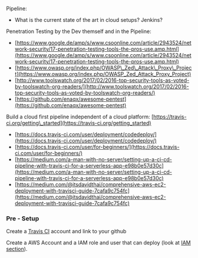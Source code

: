 Pipeline:

* What is the current state of the art in cloud setups? Jenkins?

Penetration Testing by the Dev themself and in the Pipeline:

* [https://www.google.de/amp/s/www.csoonline.com/article/2943524/network-security/17-penetration-testing-tools-the-pros-use.amp.html](https://www.google.de/amp/s/www.csoonline.com/article/2943524/network-security/17-penetration-testing-tools-the-pros-use.amp.html)
* [https://www.owasp.org/index.php/OWASP\_Zed\_Attack\_Proxy\_Project](https://www.owasp.org/index.php/OWASP_Zed_Attack_Proxy_Project)
* [http://www.toolswatch.org/2017/02/2016-top-security-tools-as-voted-by-toolswatch-org-readers/](http://www.toolswatch.org/2017/02/2016-top-security-tools-as-voted-by-toolswatch-org-readers/)
* [https://github.com/enaqx/awesome-pentest](https://github.com/enaqx/awesome-pentest) 

Build a cloud first pipeline independent of a cloud platform: [https://travis-ci.org/getting\_started](https://travis-ci.org/getting_started)

* [https://docs.travis-ci.com/user/deployment/codedeploy/](https://docs.travis-ci.com/user/deployment/codedeploy/)
* [https://docs.travis-ci.com/user/for-beginners/](https://docs.travis-ci.com/user/for-beginners/)
* [https://medium.com/a-man-with-no-server/setting-up-a-ci-cd-pipeline-with-travis-ci-for-a-serverless-app-e98b0e57d30c](https://medium.com/a-man-with-no-server/setting-up-a-ci-cd-pipeline-with-travis-ci-for-a-serverless-app-e98b0e57d30c)
* [https://medium.com/@itsdavidthai/comprehensive-aws-ec2-deployment-with-travisci-guide-7cafa9c754fc](https://medium.com/@itsdavidthai/comprehensive-aws-ec2-deployment-with-travisci-guide-7cafa9c754fc)

### Pre - Setup

Create a [Travis CI](https://travis-ci.org/getting_started) account and link to your github

Create a AWS Account and a IAM role and user that can deploy \(look at [IAM section](/identityaas-cognito.md)\).

